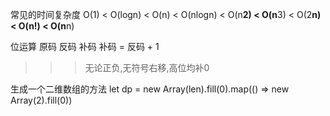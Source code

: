 常见的时间复杂度
O(1) < O(logn) < O(n) < O(nlogn) < O(n**2) < O(n**3) < O(2**n) < O(n!) < O(n**n)


位运算
原码  反码  补码
补码 = 反码 + 1

>>>无论正负,无符号右移,高位均补0


生成一个二维数组的方法
     let dp = new Array(len).fill(0).map(() => new Array(2).fill(0))
